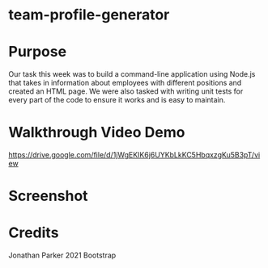 # team-profile-generator

# Purpose

Our task this week was to build a command-line application using Node.js that takes in information about employees with different positions and created an HTML page. We were also tasked with writing unit tests for every part of the code to ensure it works and is easy to maintain.

# Walkthrough Video Demo

https://drive.google.com/file/d/1jWgEKIK6j6UYKbLkKC5HbqxzgKu5B3pT/view

# Screenshot



# Credits

Jonathan Parker 2021
Bootstrap
